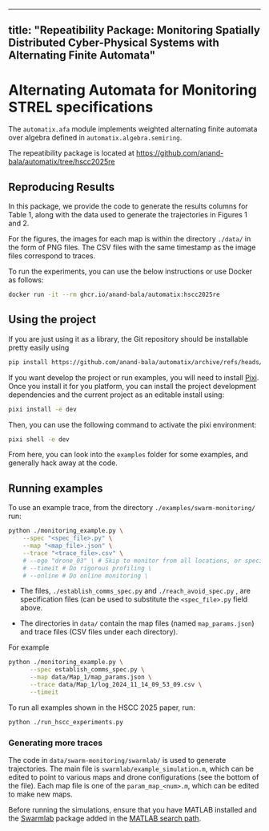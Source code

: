 ______________________________________________________________________

## title: "Repeatibility Package: Monitoring Spatially Distributed Cyber-Physical Systems with Alternating Finite Automata"

# Alternating Automata for Monitoring STREL specifications

The `automatix.afa` module implements weighted alternating finite automata over
algebra defined in `automatix.algebra.semiring`.

The repeatibility package is located at
<https://github.com/anand-bala/automatix/tree/hscc2025re>

## Reproducing Results

In this package, we provide the code to generate the results columns for Table 1, along
with the data used to generate the trajectories in Figures 1 and 2.

For the figures, the images for each map is within the directory `./data/` in the form
of PNG files.
The CSV files with the same timestamp as the image files correspond to traces.

To run the experiments, you can use the below instructions or use Docker as follows:

```bash
docker run -it --rm ghcr.io/anand-bala/automatix:hscc2025re
```

## Using the project

If you are just using it as a library, the Git repository should be installable pretty
easily using

```bash
pip install https://github.com/anand-bala/automatix/archive/refs/heads/hscc2025re.tar.gz
```

If you want develop the project or run examples, you will need to install
[Pixi](https://pixi.sh/latest/).
Once you install it for you platform, you can install the project development
dependencies and the current project as an editable install using:

```bash
pixi install -e dev
```

Then, you can use the following command to activate the pixi environment:

```bash
pixi shell -e dev
```

From here, you can look into the `examples` folder for some examples, and generally hack
away at the code.

## Running examples

To use an example trace, from the directory `./examples/swarm-monitoring/` run:

```bash
python ./monitoring_example.py \
    --spec "<spec_file>.py" \
    --map "<map_file>.json" \
    --trace "<trace_file>.csv" \
    # --ego "drone_03" \ # Skip to monitor from all locations, or specify multiple times. \
    # --timeit # Do rigorous profiling \
    # --online # Do online monitoring \
```

- The files, `./establish_comms_spec.py` and `./reach_avoid_spec.py` , are specification
  files (can be used to substitute the `<spec_file>.py` field above.

- The directories in `data/` contain the map files (named `map_params.json`) and trace
  files (CSV files under each directory).

For example

```bash
python ./monitoring_example.py \
      --spec establish_comms_spec.py \
      --map data/Map_1/map_params.json \
      --trace data/Map_1/log_2024_11_14_09_53_09.csv \
      --timeit
```

To run all examples shown in the HSCC 2025 paper, run:

```bash
python ./run_hscc_experiments.py
```

### Generating more traces

The code in `data/swarm-monitoring/swarmlab/` is used to generate trajectories. The main
file is `swarmlab/example_simulation.m`, which can be edited to point to various maps
and drone configurations (see the bottom of the file). Each map file is one of the
`param_map_<num>.m`, which can be edited to make new maps.

Before running the simulations, ensure that you have MATLAB installed and the
[Swarmlab](https://github.com/lis-epfl/swarmlab) package added in the [MATLAB search
path](https://www.mathworks.com/help/matlab/search-path.html).
